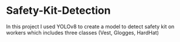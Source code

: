 # Safety-Kit-Detection
In this project I used YOLOv8 to create a model to detect safety kit on workers which includes three classes (Vest, Glogges, HardHat)
